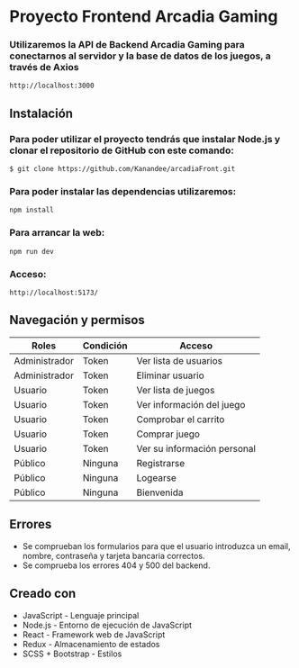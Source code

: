 # Proyecto Frontend Arcadia Gaming
<h3>Utilizaremos la API de Backend Arcadia Gaming para conectarnos al servidor y la base de datos de los juegos, a través de Axios </h3>

```
http://localhost:3000
```

## Instalación
<h3>Para poder utilizar el proyecto tendrás que instalar Node.js y clonar el repositorio de GitHub con este comando:</h3>

```
$ git clone https://github.com/Kanandee/arcadiaFront.git
```



<h3>Para poder instalar las dependencias utilizaremos:</h3>

```
npm install
```
<h3>Para arrancar la web:</h3>

```
npm run dev
```
<h3>Acceso:</h3>

```
http://localhost:5173/
```

## Navegación y permisos
|Roles | Condición | Acceso
| ------------- | ------------- | ------------- 
| Administrador | Token | Ver lista de usuarios
| Administrador | Token | Eliminar usuario
| Usuario | Token | Ver lista de juegos
| Usuario | Token | Ver información del juego
| Usuario | Token | Comprobar el carrito
| Usuario | Token | Comprar juego
| Usuario | Token | Ver su información personal
| Público | Ninguna | Registrarse
| Público | Ninguna | Logearse
| Público | Ninguna | Bienvenida

## Errores
* Se comprueban los formularios para que el usuario introduzca un email, nombre, contraseña y tarjeta bancaria correctos.
* Se comprueba los errores 404 y 500 del backend.


## Creado con

* JavaScript - Lenguaje principal
* Node.js - Entorno de ejecución de JavaScript
* React - Framework web de JavaScript
* Redux - Almacenamiento de estados
* SCSS + Bootstrap - Estilos

